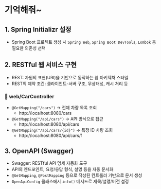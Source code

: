 # 기억해줘~

## 1. Spring Initializr 설정
- Spring Boot 프로젝트 생성 시 `Spring Web`, `Spring Boot DevTools`, `Lombok` 등 필요한 의존성 선택

## 2. RESTful 웹 서비스 구현
- REST: 자원의 표현(URI)을 기반으로 동작하는 웹 아키텍처 스타일
- REST의 제약 조건: 클라이언트-서버 구조, 무상태성, 캐시 처리 등

### 📁 web/CarController
- `@GetMapping("/cars")` → 전체 차량 목록 조회
    - http://localhost:8080/cars
- `@GetMapping("/api/cars")` → API 방식으로 접근
    - http://localhost:8080/api/cars
- `@GetMapping("/api/cars/{id}")` → 특정 ID 차량 조회
    - http://localhost:8080/api/cars/1

## 3. OpenAPI (Swagger)
- Swagger: RESTful API 명세 자동화 도구
- API의 엔드포인트, 요청/응답 형식, 설명 등을 자동 문서화
- `@GetMapping`, `@PostMapping` 등으로 작성된 컨트롤러 기반으로 문서 생성
- `OpenApiConfig` 클래스에서 `info()` 메서드로 제목/설명/버전 설정